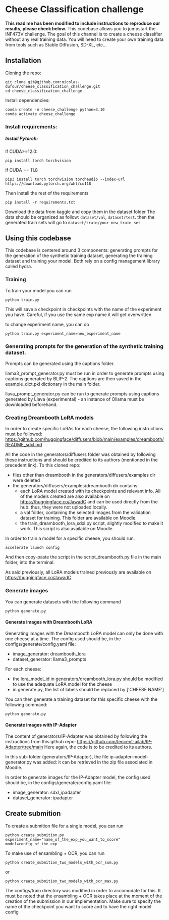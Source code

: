# Cheese Classification challenge
**This read me has been modified to include instructions to reproduce our results, please check below.**
This codebase allows you to jumpstart the INF473V challenge.
The goal of this channel is to create a cheese classifier without any real training data.
You will need to create your own training data from tools such as Stable Diffusion, SD-XL, etc...

## Installation

Cloning the repo:
```
git clone git@github.com:nicolas-dufour/cheese_classification_challenge.git
cd cheese_classification_challenge
```
Install dependencies:
```
conda create -n cheese_challenge python=3.10
conda activate cheese_challenge
```
### Install requirements:
##### Install Pytorch:
If CUDA>=12.0:
```
pip install torch torchvision
```
If CUDA == 11.8
```
pip3 install torch torchvision torchaudio --index-url https://download.pytorch.org/whl/cu118 
```
Then install the rest of the requirements
```
pip install -r requirements.txt
```

Download the data from kaggle and copy them in the dataset folder
The data should be organized as follow: ```dataset/val```, ```dataset/test```. then the generated train sets will go to ```dataset/train/your_new_train_set```

## Using this codebase
This codebase is centered around 3 components: generating prompts for the generation of the synthetic training dataset, generating the training dataset and training your model.
Both rely on a config management library called hydra.


### Training

To train your model you can run 

```
python train.py
```

This will save a checkpoint in checkpoints with the name of the experiment you have. Careful, if you use the same exp name it will get overwritten

to change experiment name, you can do

```
python train.py experiment_name=new_experiment_name
```

### Generating prompts for the generation of the synthetic training dataset.

Prompts can be generated using the captions folder.

llama3_prompt_generator.py must be run in order to generate prompts using captions generated by BLIP-2. The captions are then saved in the example_dict.pkl dictionary in the main folder.
 
llava_prompt_generator.py can be run to generate prompts using captions generated by Llava (experimental) - an instance of Ollama must be downloaded beforehand.

### Creating Dreambooth LoRA models
In order to create specific LoRAs for each cheese, the following instructions must be followed: https://github.com/huggingface/diffusers/blob/main/examples/dreambooth/README_sdxl.md

All the code in the generators/diffusers folder was obtained by following these instructions and should be credited to its authors (mentioned in the precedent link).
To this cloned repo:
 - files other than dreambooth in the generators/diffusers/examples dir were deleted
 - the generators/diffusers/examples/dreambooth dir contains:
     - each LoRA model created with its checkpoints and relevant info. All of the models created are also available on https://huggingface.co/JawadC and can be used directly from the hub: thus, they were not uploaded locally.
     -  a val folder, containing the selected images from the validation dataset for training. This folder are available on Moodle.
     -  the train_dreambooth_lora_sdxl.py script, slightly modified to make it work. This script is also available on Moodle.
  
  In order to train a model for a specific cheese, you should run:
  ```
  accelerate launch config
  ```

  And then copy-paste the script in the script_dreambooth.py file in the main folder, into the terminal.
  
  As said previously, all LoRA models trained previously are available on https://huggingface.co/JawadC

### Generate images

You can generate datasets with the following command

```
python generate.py
```
#### Generate images with Dreambooth LoRA

Generating images with the Dreambooth LoRA model can only be done with one cheese at a time.
The config used should be, in the configs/generate/config.yaml file:

  - image_generator: dreambooth_lora
  - dataset_generator: llama3_prompts

For each cheese:
  - the lora_model_id in generators/dreambooth_lora.py should be modified to use the adequate LoRA model for the cheese
  - in generate.py, the list of labels should be replaced by ['CHEESE NAME']

You can then generate a training dataset for this specific cheese with the following command:

```
python generate.py
```
#### Generate images with IP-Adapter
The content of generators/IP-Adapter was obtained by following the instructions from this github repo: https://github.com/tencent-ailab/IP-Adapter/tree/main
Here again, the code is to be credited to its authors.

In this sub-folder (generators/IP-Adapter), the file ip-adapter-model-generator.py was added: it can be retrieved in the zip file associated in Moodle.

In order to generate images for the IP-Adapter model, the config used should be, in the configs/generate/config.yaml file:

  - image_generator: sdxl_ipadapter
  - dataset_generator: ipadapter

## Create submition
To create a submition file for a single model, you can run 
```
python create_submition.py experiment_name="name_of_the_exp_you_want_to_score" model=config_of_the_exp
```

To make use of ensambling + OCR, you can run
```
python create_submition_two_models_with_ocr_sum.py
```
or
```
python create_submition_two_models_with_ocr_max.py
```
The configs/train directory was modified in order to accomodate for this. It must be noted that the ensambling + OCR takes place at the moment of the creation of the submission in our implementation.
Make sure to specify the name of the checkpoint you want to score and to have the right model config
